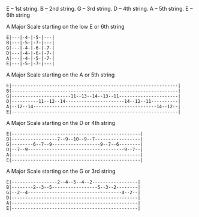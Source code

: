 E – 1st string.
B – 2nd string.
G – 3rd string.
D – 4th string.
A – 5th string.
E – 6th string

A Major Scale starting on the low E or 6th string


```
E|---|-4-|-5-|---|
B|---|-5-|-7-|---|
G|---|-4-|-6-|-7-|     
D|---|-4-|-6-|-7-|    
A|---|-4-|-5-|-7-|    
E|---|-5-|-7-|---|    
```

A Major Scale starting on the A or 5th string

```
E|--------------------------------------------------------------|
B|--------------------------------------------------------------|
G|----------------------11--13--14--13--11----------------------|
D|----------11--12--14----------------------14--12--11----------|
A|--12--14----------------------------------------------14--12--|
E|--------------------------------------------------------------|

```

A Major Scale starting on the D or 4th string

```
E|------------------------------------------------|
B|-----------------7--9--10--9--7-----------------|
G|--------6--7--9------------------9--7--6--------|
D|--7--9------------------------------------9--7--|
A|------------------------------------------------|
E|------------------------------------------------|
```

A Major Scale starting on the G or 3rd string

```
E|-----------------2--4--5--4--2-----------------|
B|--------2--3--5-----------------5--3--2--------|
G|--2--4-----------------------------------4--2--|
D|-----------------------------------------------|
A|-----------------------------------------------|
E|-----------------------------------------------|
```
